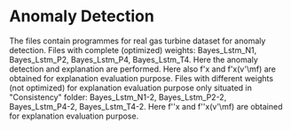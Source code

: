 # Anomaly Detection
The files contain programmes for real gas turbine dataset for anomaly detection.
Files with complete (optimized) weights: Bayes_Lstm_N1, Bayes_Lstm_P2, Bayes_Lstm_P4, Bayes_Lstm_T4. Here the anomaly detection and explanation are performed. Here also f'x and  f'x(v'\mf) are obtained for explanation evaluation purpose. 
Files with different weights (not optimized) for explanation evaluation purpose only situated in "Consistency" folder: Bayes_Lstm_N1-2, Bayes_Lstm_P2-2, Bayes_Lstm_P4-2, Bayes_Lstm_T4-2. Here f''x and  f''x(v'\mf) are obtained for explanation evaluation purpose.
